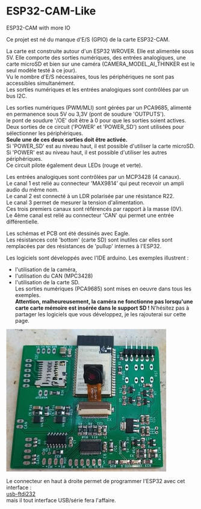# ESP32-CAM-Like
ESP32-CAM with more IO

Ce projet est né du manque d'E/S (GPIO) de la carte ESP32-CAM.

La carte est construite autour d'un ESP32 WROVER. Elle est alimentée sous 5V.
Elle comporte des sorties numériques, des entrées analogiques, une carte microSD et bien sur une caméra (CAMERA_MODEL_AI_THINKER est le seul modèle testé à ce jour).  
Vu le nombre d'E/S nécessaires, tous les périphériques ne sont pas accessibles simultanément.  
Les sorties numériques et les entrées analogiques sont contrôlées par un bus I2C.


Les sorties numériques (PWM/MLI) sont gérées par un PCA9685, alimenté en permanence sous 5V ou 3,3V (pont de soudure 'OUTPUTS').  
le pont de soudure '/OE' doit être à 0 pour que les sorties soient actives.  
Deux sorties de ce circuit ('POWER' et 'POWER_SD') sont utilisées pour sélectionner les périphériques.  
<b>Seule une de ces deux sorties doit être activée.</b>  
Si 'POWER_SD' est au niveau haut, il est possible d'utiliser la carte microSD.  
Si 'POWER' est au niveau haut, il est possible d'utiliser les autres périphériques.  
Ce circuit pilote également deux LEDs (rouge et verte).

Les entrées analogiques sont contrôlées par un MCP3428 (4 canaux).  
Le canal 1 est relié au connecteur 'MAX9814' qui peut recevoir un ampli audio du même nom.  
Le canal 2 est connecté à un LDR polarisée par une résistance R22.  
Le canal 3 permet de mesurer la tension d'alimentation.  
Ces trois premiers canaux sont référencés par rapport à la masse (0V).  
Le 4ème canal est relié au connecteur 'CAN' qui permet une entrée différentielle.  

Les schémas et PCB ont été dessinés avec Eagle.  
Les résistances coté 'bottom' (carte SD) sont inutiles car elles sont remplacées par des résistances de 'pullup' internes à l'ESP32.

Les logiciels sont développés avec l'IDE arduino. Les exemples illustrent :
- l'utilisation de la caméra,
- l'utilisation du CAN (MPC3428)
- l'utilisation de la carte SD.  
Les sorties numériques (PCA9685) sont mises en oeuvre dans tous les exemples.  
<b>Attention, malheureusement, la caméra ne fonctionne pas lorsqu'une carte carte mémoire est insérée dans le support SD !  </b>
N'hésitez pas à partager les logiciels que vous développez, je les rajouterai sur cette page.

![ESP32-CAM-Like](./picture/ESP32-CAM-Like.jpg)

Le connecteur en haut à droite permet de programmer l'ESP32 avec cet interface :  
[usb-ftdi232](https://github.com/christian-peter/ruche-connecte/tree/main/usb-ftdi232)  
mais il tout interface USB/série fera l'affaire.
